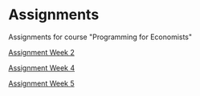 # Assignments
Assignments for course "Programming for Economists"

[Assignment Week 2](https://github.com/TRuijgers/Assignments/blob/master/Assignment_week_2.ipynb)

[Assignment Week 4](https://github.com/TRuijgers/Assignments/blob/master/Assignment_week_4.ipynb)

[Assignment Week 5](https://github.com/TRuijgers/Assignments/blob/master/Assignment_week_5.ipynb)
